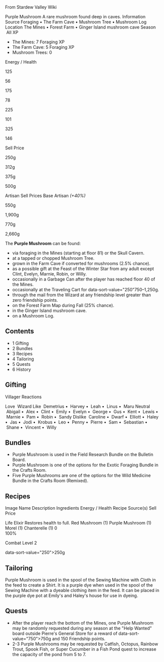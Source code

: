 From Stardew Valley Wiki

Purple Mushroom A rare mushroom found deep in caves. Information Source Foraging • The Farm Cave • Mushroom Tree • Mushroom Log Location The Mines • Forest Farm • Ginger Island mushroom cave Season  All XP

- The Mines: 7 Foraging XP
- The Farm Cave: 5 Foraging XP
- Mushroom Trees: 0

Energy / Health

125

56

175

78

225

101

325

146

Sell Price

250g

312g

375g

500g

Artisan Sell Prices Base Artisan *(+40%)*

550g

1,900g

770g

2,660g

The **Purple Mushroom** can be found:

- via foraging in the Mines (starting at floor 81) or the Skull Cavern.
- at a tapped or chopped Mushroom Tree.
- grown in the Farm Cave if converted for mushrooms (2.5% chance).
- as a possible gift at the Feast of the Winter Star from any adult except Clint, Evelyn, Marnie, Robin, or Willy.
- occasionally in a Garbage Can after the player has reached floor 40 of the Mines.
- occasionally at the Traveling Cart for data-sort-value="250"750–1,250g.
- through the mail from the Wizard at any friendship level greater than zero friendship points.
- on the Forest Farm Map during Fall (25% chance).
- in the Ginger Island mushroom cave.
- on a Mushroom Log.

## Contents

- 1 Gifting
- 2 Bundles
- 3 Recipes
- 4 Tailoring
- 5 Quests
- 6 History

## Gifting

Villager Reactions

Love  Wizard Like  Demetrius •  Harvey •  Leah •  Linus •  Maru Neutral  Abigail •  Alex •  Clint •  Emily •  Evelyn •  George •  Gus •  Kent •  Lewis •  Marnie •  Pam •  Robin •  Sandy Dislike  Caroline •  Dwarf •  Elliott •  Haley •  Jas •  Jodi •  Krobus •  Leo •  Penny •  Pierre •  Sam •  Sebastian •  Shane •  Vincent •  Willy

## Bundles

- Purple Mushroom is used in the Field Research Bundle on the Bulletin Board.
- Purple Mushroom is one of the options for the Exotic Foraging Bundle in the Crafts Room.
- Five Purple Mushrooms are one of the options for the Wild Medicine Bundle in the Crafts Room (Remixed).

## Recipes

Image Name Description Ingredients Energy / Health Recipe Source(s) Sell Price

Life Elixir Restores health to full. Red Mushroom (1) Purple Mushroom (1) Morel (1) Chanterelle (1) 0  
100%

Combat Level 2

data-sort-value="250"&gt;250g

## Tailoring

Purple Mushroom is used in the spool of the Sewing Machine with Cloth in the feed to create a Shirt. It is a purple dye when used in the spool of the Sewing Machine with a dyeable clothing item in the feed. It can be placed in the purple dye pot at Emily's and Haley's house for use in dyeing.

## Quests

- After the player reach the bottom of the Mines, one Purple Mushroom may be randomly requested during any season at the "Help Wanted" board outside Pierre's General Store for a reward of data-sort-value="750"&gt;750g and 150 Friendship points.
- 2-3 Purple Mushrooms may be requested by Catfish, Octopus, Rainbow Trout, Spook Fish, or Super Cucumber in a Fish Pond quest to increase the capacity of the pond from 5 to 7.